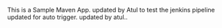 This is a Sample Maven App. 
updated by Atul
to test the jenkins pipeline
updated for auto trigger.
updated by atul..
